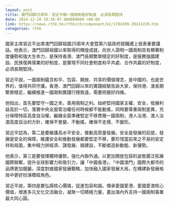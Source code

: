 ```yaml
---
layout: post
title: 澳門回歸25周年｜習近平稱一國兩制是好制度　必須長期堅持
date: 2024-12-20 10:36:07.000000000 +08:00
link: https://news.rthk.hk/rthk/ch/component/k2/1784309-20241220.htm
categories: rthk
---
```


國家主席習近平出席澳門回歸祖國25周年大會暨第六屆政府就職禮上發表重要講話。他表示，澳門回歸祖國以來取得的輝煌成就，向世人證明一國兩制具有顯著制度優勢和強大生命力，是保持香港、澳門長期繁榮穩定的好制度，是服務強國建設、民族復興偉業的好制度，是實現不同社會制度和平共處、合作共贏的好制度，必須長期堅持。

習近平說，一國兩制蘊含和平、包容、開放、共享的價值理念，是中國的、也是世界的，值得共同守護。香港、澳門回歸以來的實踐經驗告訴大家，保持港、澳長期繁榮穩定，繼續推進一國兩制實踐行穩致遠，需要把握好四條。

他指出，首先要堅守一國之本，善用兩制之利。始終堅持國家主權、安全，發展利益高於一切，落實中央全面管治權任何時候都不能動搖，同時要尊重兩制差異，充分保障特區高度自治權，繼續全面準確堅定不移貫徹一國兩制，港人治港、澳人治澳高度自治的方針，確保不會變、不動搖，確保不走樣、不變形。

習近平認為，第二是要維護高水平安全，推動高質量發展。安全是發展的前提，發展是安全的保障，維護安全和推動發展都要堅定不移，要珍惜當前來之不易的安定祥和局面，集中精力拼經濟、謀發展、搞建設，不斷塑造新動能、新優勢。

他表示，第三是要發揮獨特優勢，強化內聯外通。以更加開放包容的姿態廣泛拓展國際聯繫，提升全球影響力和吸引力，讓「中國香港」、「中國澳門」國際大都市的品牌更加靚麗，深度對接國家發展戰略，加快融入國家發展大局，在構建新發展格局中更好扮演橋樑角色。

習近平說，第四是要弘揚核心價值，促進包容和諧。傳承愛國愛港、愛國愛澳核心價值，增進多元文化交流融合，凝聚一切積極力量，畫出海內外支持一國兩制事業最大同心圓。
